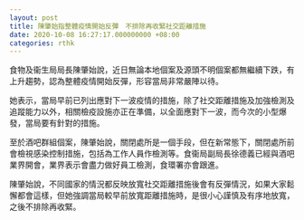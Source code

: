 ```yaml
---
layout: post
title: 陳肇始指整體疫情開始反彈　不排除再收緊社交距離措施
date: 2020-10-08 16:27:17.000000000 +08:00
categories: rthk
---
```


食物及衞生局局長陳肇始說，近日無論本地個案及源頭不明個案都無繼續下跌，有上升趨勢，認為整體疫情開始反彈，形容當局非常嚴陣以待。

她表示，當局早前已列出應對下一波疫情的措施，除了社交距離措施及加強檢測及追蹤能力以外，相關檢疫設施亦正在準備，以全面應對下一波，而今次的小型爆發，當局要有針對的措施。

至於酒吧群組個案，陳肇始說，關閉處所是一個手段，但在新常態下，關閉處所前會檢視感染控制措施，包括為工作人員作檢測等。食衞局副局長徐德義已經與酒吧業界開會，業界表示會盡力做好員工檢測，食環署亦會跟進。

陳肇始說，不同國家的情況都反映放寬社交距離措施後會有反彈情況，如果大家鬆懈都會這樣，但她強調當局較早前放寬距離措施時，是很小心謹慎及有序地放寬，之後不排除再收緊。　

